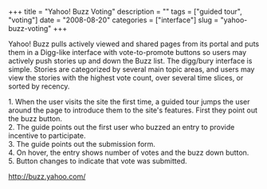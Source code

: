 +++
title = "Yahoo! Buzz Voting"
description = ""
tags = ["guided tour", "voting"]
date = "2008-08-20"
categories = ["interface"]
slug = "yahoo-buzz-voting"
+++


<p>Yahoo! Buzz pulls actively viewed and shared pages from its portal and puts them in a Digg-like interface with vote-to-promote buttons so users may actively push stories up and down the Buzz list. The digg/bury interface is simple. Stories are categorized by several main topic areas, and users may view the stories with the highest vote count, over several time slices, or sorted by recency.</p>
<div id="screens-full" class="clear"><div class="caption">1. When the user visits the site the first time, a guided tour jumps the user around the page to introduce them to the site's features. First they point out the buzz button.</div><div class="fullimg clear"><a href="/media/interface/yahoobuzz-votetopromote-1.png" class="group" rel="group" title="1. When the user visits the site the first time, a guided tour jumps the user around the page to int..."><img src="/media/interface/yahoobuzz-votetopromote-1.png" alt="" class="img-responsive"></a></div></div><div id="screens-full" class="clear"><div class="caption">2. The guide points out the first user who buzzed an entry to provide incentive to participate.</div><div class="fullimg clear"><a href="/media/interface/yahoobuzz-votetopromote-2.png" class="group" rel="group" title="2. The guide points out the first user who buzzed an entry to provide incentive to participate."><img src="/media/interface/yahoobuzz-votetopromote-2.png" alt="" class="img-responsive"></a></div></div><div id="screens-full" class="clear"><div class="caption">3. The guide points out the submission form.</div><div class="fullimg clear"><a href="/media/interface/yahoobuzz-votetopromote-3.png" class="group" rel="group" title="3. The guide points out the submission form."><img src="/media/interface/yahoobuzz-votetopromote-3.png" alt="" class="img-responsive"></a></div></div><div id="screens-full" class="clear"><div class="caption">4. On hover, the entry shows number of votes and the buzz down button.</div><div class="fullimg clear"><a href="/media/interface/yahoobuzz-votetopromote-4.png" class="group" rel="group" title="4. On hover, the entry shows number of votes and the buzz down button."><img src="/media/interface/yahoobuzz-votetopromote-4.png" alt="" class="img-responsive"></a></div></div><div id="screens-full" class="clear"><div class="caption">5. Button changes to indicate that vote was submitted.</div><div class="fullimg clear"><a href="/media/interface/yahoobuzz-votetopromote-5.png" class="group" rel="group" title="5. Button changes to indicate that vote was submitted."><img src="/media/interface/yahoobuzz-votetopromote-5.png" alt="" class="img-responsive"></a></div></div>        
<p><a href="http://buzz.yahoo.com/">http://buzz.yahoo.com/</a></p>

